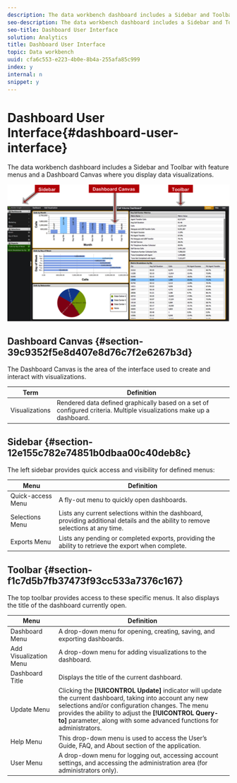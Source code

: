 ```yaml
---
description: The data workbench dashboard includes a Sidebar and Toolbar with feature menus and a Dashboard Canvas where you display data visualizations.
seo-description: The data workbench dashboard includes a Sidebar and Toolbar with feature menus and a Dashboard Canvas where you display data visualizations.
seo-title: Dashboard User Interface
solution: Analytics
title: Dashboard User Interface
topic: Data workbench
uuid: cfa6c553-e223-4b0e-8b4a-255afa85c999
index: y
internal: n
snippet: y
---
```


# Dashboard User Interface{#dashboard-user-interface}

The data workbench dashboard includes a Sidebar and Toolbar with feature menus and a Dashboard Canvas where you display data visualizations.

 ![](assets/dashboard_ui.png)

## Dashboard Canvas {#section-39c9352f5e8d407e8d76c7f2e6267b3d}

The Dashboard Canvas is the area of the interface used to create and interact with visualizations. 

|  Term  | Definition  |
|---|---|
|  Visualizations  | Rendered data defined graphically based on a set of configured criteria. Multiple visualizations make up a dashboard.  |

## Sidebar {#section-12e155c782e74851b0dbaa00c40deb8c}

The left sidebar provides quick access and visibility for defined menus: 

|  Menu  | Definition  |
|---|---|
|  Quick-access Menu  | A fly-out menu to quickly open dashboards.  |
|  Selections Menu  | Lists any current selections within the dashboard, providing additional details and the ability to remove selections at any time.  |
|  Exports Menu  | Lists any pending or completed exports, providing the ability to retrieve the export when complete.  |

## Toolbar {#section-f1c7d5b7fb37473f93cc533a7376c167}

The top toolbar provides access to these specific menus. It also displays the title of the dashboard currently open. 

|  Menu  | Definition  |
|---|---|
|  Dashboard Menu  | A drop-down menu for opening, creating, saving, and exporting dashboards.  |
|  Add Visualization Menu  | A drop-down menu for adding visualizations to the dashboard.  |
|  Dashboard Title  | Displays the title of the current dashboard.  |
|  Update Menu  |Clicking the **[!UICONTROL Update]** indicator will update the current dashboard, taking into account any new selections and/or configuration changes. The menu provides the ability to adjust the **[!UICONTROL Query-to]** parameter, along with some advanced functions for administrators.  |
|  Help Menu  | This drop-down menu is used to access the User’s Guide, FAQ, and About section of the application.  |
|  User Menu  | A drop-down menu for logging out, accessing account settings, and accessing the administration area (for administrators only).  |

